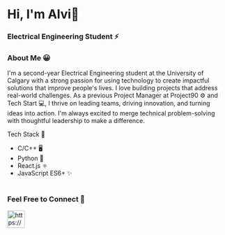 <h1 align="left">Hi, I'm Alvi👋</h1>
<h3 align="left">Electrical Engineering Student ⚡</h3>

<h3 align="left">About Me 😀</h3>

I'm a second-year Electrical Engineering student at the University of Calgary with a strong passion for using technology to create impactful solutions that improve people's lives. I love building projects that address real-world challenges. As a previous Project Manager at Project90 ⚙️ and Tech Start 💻, I thrive on leading teams, driving innovation, and turning ideas into action. I'm always excited to merge technical problem-solving with thoughtful leadership to make a difference.

Tech Stack 🔧
- C/C++ 🖥️
- Python 🐍
- React.js ⚛️
- JavaScript ES6+ ✨

#
<!-- <h3 align="left">Languages and Tools:</h3>
<div align="left">
  <img src="https://cdn.jsdelivr.net/gh/devicons/devicon/icons/c/c-original.svg" height="40" width="40" alt="c logo" />
  <img width="20" />
  <img src="https://cdn.jsdelivr.net/gh/devicons/devicon@latest/icons/embeddedc/embeddedc-original.svg" height="40" width="40" alt="embeddedc logo" />
  <img width="20" />
  <img src="https://cdn.jsdelivr.net/gh/devicons/devicon@latest/icons/java/java-original.svg" height="40" width="40" alt="java logo" />
  <img width="20" />
  <img src="https://cdn.jsdelivr.net/gh/devicons/devicon@latest/icons/python/python-original.svg" height="40" width="40" alt="python logo" />       
  <img width="20" />
  <img src="https://cdn.jsdelivr.net/gh/devicons/devicon@latest/icons/javascript/javascript-original.svg" height="40" width="40" alt="javascript logo" />
  <img width="20" />
  <img src="https://cdn.jsdelivr.net/gh/devicons/devicon@latest/icons/git/git-original.svg" height="40"  width="40" alt="git logo" />
  <img width="20" />
  <img src="https://cdn.jsdelivr.net/gh/devicons/devicon@latest/icons/raspberrypi/raspberrypi-original.svg" height="40"  width="40" alt="raspberry pi logo" />
  <img width="20" />
  <img src="https://cdn.jsdelivr.net/gh/devicons/devicon@latest/icons/numpy/numpy-original.svg" height="40"  width="40" alt="numpy logo" />
  <img width="20" />
  <img src="https://cdn.jsdelivr.net/gh/devicons/devicon@latest/icons/matplotlib/matplotlib-original.svg" height="40"  width="40" alt="matplotlib logo" />
  <img width="20" />          
</div> -->
 
<h3 align="left">Feel Free to Connect 🙌</h3>
<p align="left">
<a href="https://www.linkedin.com/in/alvi-zaman-ab3395285/" target="_blank"><img align="left" src="https://cdn.jsdelivr.net/gh/devicons/devicon@latest/icons/linkedin/linkedin-original.svg" alt="https://www.linkedin.com/in/alvi-zaman-ab3395285/" height="40" width="40" /></a>
</p>
